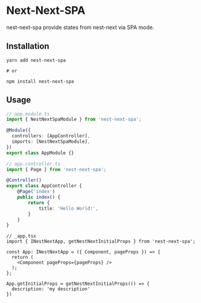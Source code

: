 # Next-Next-SPA

nest-next-spa provide states from nest-next via SPA mode. 

## Installation
```
yarn add nest-next-spa

# or

npm install nest-next-spa
```

## Usage

```ts
// app.module.ts
import { NestNextSpaModule } from 'nest-next-spa';

@Module({
  controllers: [AppController],
  imports: [NestNextSpaModule],
})
export class AppModule {}

// app.controller.ts
import { Page } from 'nest-next-spa';

@Controller()
export class AppController {
	@Page('index')
	public index() {
		return {
			title: 'Hello World!',
		}
	}
}
```

```tsx
// _app.tsx
import { INestNextApp, getNestNextInitialProps } from 'nest-next-spa';

const App: INestNextApp = ({ Component, pageProps }) => {
  return (
    <Component pageProps={pageProps} />
  );
};

App.getInitialProps = getNestNextInitialProps(() => {
  description: 'my description'
})

```
